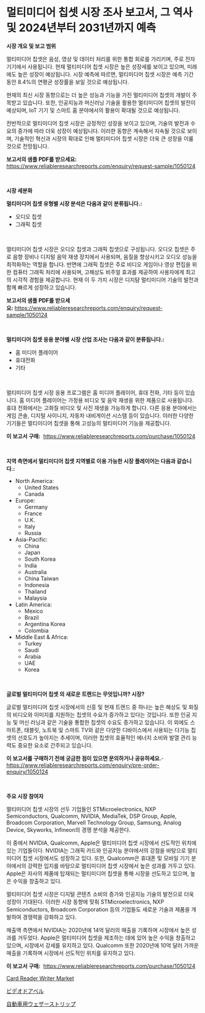 <p><h1>멀티미디어 칩셋 시장 조사 보고서, 그 역사 및 2024년부터 2031년까지 예측</h1></p><p><strong>시장 개요 및 보고 범위</strong></p>
<p><p>멀티미디어 칩셋은 음성, 영상 및 데이터 처리를 위한 통합 회로를 가리키며, 주로 전자기기에서 사용됩니다. 현재 멀티미디어 칩셋 시장은 높은 성장세를 보이고 있으며, 미래에도 높은 성장이 예상됩니다. 시장 예측에 따르면, 멀티미디어 칩셋 시장은 예측 기간 동안 8.4%의 연평균 성장률을 보일 것으로 예상됩니다.</p><p>현재의 최신 시장 동향으로는 더 높은 성능과 기능을 가진 멀티미디어 칩셋의 개발이 주목받고 있습니다. 또한, 인공지능과 머신러닝 기술을 활용한 멀티미디어 칩셋의 발전이 예상되며, IoT 기기 및 스마트 홈 분야에서의 활용이 확대될 것으로 예상됩니다.</p><p>전반적으로 멀티미디어 칩셋 시장은 긍정적인 성장을 보이고 있으며, 기술의 발전과 수요의 증가에 따라 더욱 성장이 예상됩니다. 이러한 동향은 계속해서 지속될 것으로 보이며, 기술적인 혁신과 시장의 확대로 인해 멀티미디어 칩셋 시장은 더욱 큰 성장을 이룰 것으로 전망됩니다.</p></p>
<p><strong>보고서의 샘플 PDF를 받으세요:</strong> <a href="https://www.reliableresearchreports.com/enquiry/request-sample/1050124">https://www.reliableresearchreports.com/enquiry/request-sample/1050124</a></p>
<p>&nbsp;</p>
<p><strong>시장 세분화</strong></p>
<p><strong>멀티미디어 칩셋 유형별 시장 분석은 다음과 같이 분류됩니다.:</strong></p>
<p><ul><li>오디오 칩셋</li><li>그래픽 칩셋</li></ul></p>
<p>&nbsp;</p>
<p><p>멀티미디어 칩셋 시장은 오디오 칩셋과 그래픽 칩셋으로 구성됩니다. 오디오 칩셋은 주로 음향 장비나 디지털 음악 재생 장치에서 사용되며, 음질을 향상시키고 오디오 성능을 최적화하는 역할을 합니다. 반면에 그래픽 칩셋은 주로 비디오 게임이나 영상 편집을 위한 컴퓨터 그래픽 처리에 사용되며, 고해상도 비주얼 효과를 제공하여 사용자에게 최고의 시각적 경험을 제공합니다. 현재 이 두 가지 시장은 디지턈 멀티미디어 기술의 발전과 함께 빠르게 성장하고 있습니다.</p></p>
<p><strong>보고서의 샘플 PDF를 받으세요:</strong>&nbsp;<a href="https://www.reliableresearchreports.com/enquiry/request-sample/1050124">https://www.reliableresearchreports.com/enquiry/request-sample/1050124</a></p>
<p>&nbsp;</p>
<p><strong> 멀티미디어 칩셋 응용 분야별 시장 산업 조사는 다음과 같이 분류됩니다.:</strong></p>
<p><ul><li>홈 미디어 플레이어</li><li>휴대전화</li><li>기타</li></ul></p>
<p>&nbsp;</p>
<p><p>멀티미디어 칩셋 시장 응용 프로그램은 홈 미디어 플레이어, 휴대 전화, 기타 등이 있습니다. 홈 미디어 플레이어는 가정용 비디오 및 음악 재생을 위한 제품으로 사용됩니다. 휴대 전화에서는 고화질 비디오 및 사진 재생을 가능하게 합니다. 다른 응용 분야에서는 게임 콘솔, 디지털 사이니지, 자동차 내비게이션 시스템 등이 있습니다. 이러한 다양한 기기들은 멀티미디어 칩셋을 통해 고성능의 멀티미디어 기능을 제공합니다.</p></p>
<p><strong>이 보고서 구매:</strong>&nbsp; <a href="https://www.reliableresearchreports.com/purchase/1050124">https://www.reliableresearchreports.com/purchase/1050124</a></p>
<p>&nbsp;</p>
<p><strong>지역 측면에서 멀티미디어 칩셋 지역별로 이용 가능한 시장 플레이어는 다음과 같습니다.:</strong></p>
<p><ul>
    <li>
        North America:
        <ul>
            <li>United States</li>
            <li>Canada</li>
        </ul>
    </li>
    <li>
        Europe:
        <ul>
            <li>Germany</li>
            <li>France</li>
            <li>U.K.</li>
            <li>Italy</li>
            <li>Russia</li>
        </ul>
    </li>
    <li>
        Asia-Pacific:
        <ul>
            <li>China</li>
            <li>Japan</li>
            <li>South Korea</li>
            <li>India</li>
            <li>Australia</li>
            <li>China Taiwan</li>
            <li>Indonesia</li>
            <li>Thailand</li>
            <li>Malaysia</li>
        </ul>
    </li>
    <li>
        Latin America:
        <ul>
            <li>Mexico</li>
            <li>Brazil</li>
            <li>Argentina Korea</li>
            <li>Colombia</li>
        </ul>
    </li>
    <li>
        Middle East & Africa:
        <ul>
            <li>Turkey</li>
            <li>Saudi</li>
            <li>Arabia</li>
            <li>UAE</li>
            <li>Korea</li>
        </ul>
    </li>
    </ul></p>
<p>&nbsp;</p>
<p><strong>글로벌 멀티미디어 칩셋 의 새로운 트렌드는 무엇입니까? 시장?</strong></p>
<p><p>글로벌 멀티미디어 칩셋 시장에서의 신흥 및 현재 트렌드 중 하나는 높은 해상도 및 화질의 비디오와 이미지를 지원하는 칩셋의 수요가 증가하고 있다는 것입니다. 또한 인공 지능 및 머신 러닝과 같은 기술을 통합한 칩셋의 수요도 증가하고 있습니다. 이 외에도 스마트폰, 태블릿, 노트북 및 스마트 TV와 같은 다양한 디바이스에서 사용되는 다기능 칩셋의 선호도가 높아지는 추세이며, 이러한 칩셋의 효율적인 에너지 소비와 발열 관리 능력도 중요한 요소로 간주되고 있습니다.</p></p>
<p><strong>이 보고서를 구매하기 전에 궁금한 점이 있으면 문의하거나 공유하세요.</strong>- <a href="https://www.reliableresearchreports.com/enquiry/pre-order-enquiry/1050124">https://www.reliableresearchreports.com/enquiry/pre-order-enquiry/1050124</a></p>
<p>&nbsp;</p>
<p><strong>주요 시장 참여자</strong></p>
<p><p>멀티미디어 칩셋 시장의 선두 기업들인 STMicroelectronics, NXP Semiconductors, Qualcomm, NVIDIA, MediaTek, DSP Group, Apple, Broadcom Corporation, Marvell Technology Group, Samsung, Analog Device, Skyworks, Infineon의 경쟁 분석을 제공한다.</p><p>이 중에서 NVIDIA, Qualcomm, Apple은 멀티미디어 칩셋 시장에서 선도적인 위치에 있는 기업들이다. NVIDIA는 그래픽 카드와 인공지능 분야에서의 강점을 바탕으로 멀티미디어 칩셋 시장에서도 성장하고 있다. 또한, Qualcomm은 휴대폰 및 모바일 기기 분야에서의 강력한 입지를 바탕으로 멀티미디어 칩셋 시장에서 높은 성과를 거두고 있다. Apple은 자사의 제품에 탑재되는 멀티미디어 칩셋을 통해 시장을 선도하고 있으며, 높은 수익을 창출하고 있다.</p><p>멀티미디어 칩셋 시장은 디지털 콘텐츠 소비의 증가와 인공지능 기술의 발전으로 더욱 성장이 기대된다. 이러한 시장 동향에 맞춰 STMicroelectronics, NXP Semiconductors, Broadcom Corporation 등의 기업들도 새로운 기술과 제품을 개발하여 경쟁력을 강화하고 있다.</p><p>매출액 측면에서 NVIDIA는 2020년에 14억 달러의 매출을 기록하며 시장에서 높은 성과를 거두었다. Apple은 멀티미디어 칩셋을 제조하는 데에 있어 높은 수익을 창출하고 있으며, 시장에서 강세를 유지하고 있다. Qualcomm 또한 2020년에 10억 달러 가까운 매출을 기록하며 시장에서 선도적인 위치를 유지하고 있다.</p></p>
<p><strong>이 보고서 구매:</strong>&nbsp;&nbsp;<a href="https://www.reliableresearchreports.com/purchase/1050124">https://www.reliableresearchreports.com/purchase/1050124</a></p>
<p><p><a href="https://github.com/nicholepatriciadoylenwnrjr0/Market-Research-Report-List-1/blob/main/card-reader-writer-market.md">Card Reader Writer Market</a></p><p><a href="https://medium.com/@tomienow6767d/%E3%83%93%E3%83%87%E3%82%AA%E3%83%89%E3%82%A2%E3%83%99%E3%83%AB%E5%B8%82%E5%A0%B4%E3%81%AF2031%E5%B9%B4%E3%81%BE%E3%81%A7%E3%81%AE%E5%B8%82%E5%A0%B4%E3%82%B7%E3%82%A7%E3%82%A2-%E8%A6%8F%E6%A8%A1-%E4%BA%88%E6%B8%AC%E3%81%AB%E7%84%A6%E7%82%B9%E3%82%92%E5%BD%93%E3%81%A6%E3%81%A6%E3%81%84%E3%81%BE%E3%81%99-1695e26ef2fa">ビデオドアベル</a></p><p><a href="https://medium.com/@phillipbarnett65/%E8%87%AA%E5%8B%95%E8%BB%8A%E7%94%A8%E3%82%A6%E3%82%A7%E3%82%B6%E3%83%BC%E3%82%B9%E3%83%88%E3%83%AA%E3%83%83%E3%83%97%E5%B8%82%E5%A0%B4%E3%81%AE%E5%88%86%E6%9E%90%E3%81%A82024%E5%B9%B4%E3%81%8B%E3%82%892031%E5%B9%B4%E3%81%BE%E3%81%A7%E3%81%AE%E6%9C%9F%E9%96%93%E3%81%AE%E3%82%B5%E3%82%A4%E3%82%BA%E4%BA%88%E6%B8%AC-fa9d6081d0e2">自動車用ウェザーストリップ</a></p></p>
